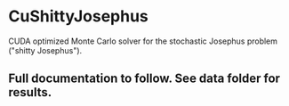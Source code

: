 # CuShittyJosephus
CUDA optimized Monte Carlo solver for the stochastic Josephus problem ("shitty Josephus").

## Full documentation to follow. See data folder for results.